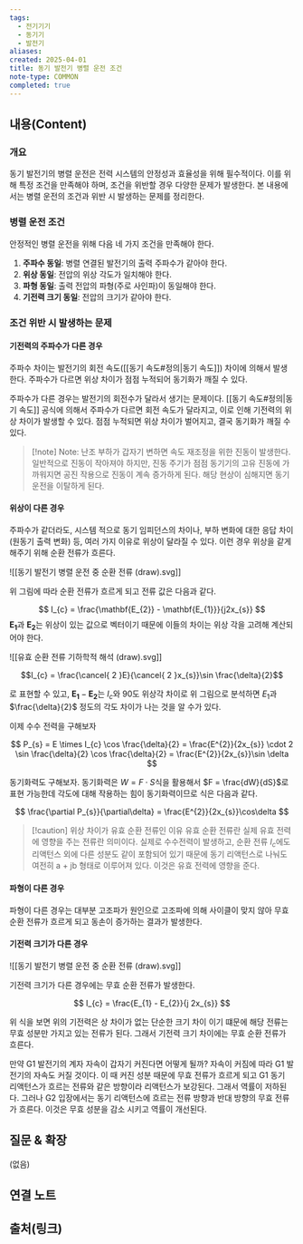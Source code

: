 ```yaml
---
tags:
  - 전기기기
  - 동기기
  - 발전기
aliases: 
created: 2025-04-01
title: 동기 발전기 병렬 운전 조건
note-type: COMMON
completed: true
---
```


## 내용(Content)

### 개요

동기 발전기의 병렬 운전은 전력 시스템의 안정성과 효율성을 위해 필수적이다. 이를 위해 특정 조건을 만족해야 하며, 조건을 위반할 경우 다양한 문제가 발생한다. 본 내용에서는 병렬 운전의 조건과 위반 시 발생하는 문제를 정리한다.

### 병렬 운전 조건

안정적인 병렬 운전을 위해 다음 네 가지 조건을 만족해야 한다.

1. **주파수 동일**: 병렬 연결된 발전기의 출력 주파수가 같아야 한다.
2. **위상 동일**: 전압의 위상 각도가 일치해야 한다.
3. **파형 동일**: 출력 전압의 파형(주로 사인파)이 동일해야 한다.
4. **기전력 크기 동일**: 전압의 크기가 같아야 한다.

### 조건 위반 시 발생하는 문제

#### 기전력의 주파수가 다른 경우

주파수 차이는 발전기의 회전 속도([[동기 속도#정의|동기 속도]]) 차이에 의해서 발생한다. 주파수가 다르면 위상 차이가 점점 누적되어 동기화가 깨질 수 있다.

주파수가 다른 경우는 발전기의 회전수가 달라서 생기는 문제이다. [[동기 속도#정의|동기 속도]] 공식에 의해서 주파수가 다르면 회전 속도가 달라지고, 이로 인해 기전력의 위상 차이가 발생할 수 있다. 점점 누적되면 위상 차이가 벌어지고, 결국 동기화가 깨질 수 있다. 

>[!note] Note: 난조
>부하가 갑자기 변하면 속도 재조정을 위한 진동이 발생한다. 일반적으로 진동이 작아져야 하지만, 진동 주기가 점점 동기기의 고유 진동에 가까워지면 공진 작용으로 진동이 계속 증가하게 된다. 해당 현상이 심해지면 동기 운전을 이탈하게 된다.

#### 위상이 다른 경우

주파수가 같더라도, 시스템 적으로 동기 임피던스의 차이나, 부하 변화에 대한 응답 차이(원동기 출력 변화) 등, 여러 가지 이유로 위상이 달라질 수 있다. 이런 경우 위상을 같게 해주기 위해 순환 전류가 흐른다.

![[동기 발전기 병렬 운전 중 순환 전류 (draw).svg]]

위 그림에 따라 순환 전류가 흐르게 되고 전류 값은 다음과 같다.

$$
I_{c} = \frac{\mathbf{E_{2}} - \mathbf{E_{1}}}{j2x_{s}}
$$
$\mathbf{E_{1}}$과 $\mathbf{E_{2}}$는 위상이 있는 값으로 벡터이기 때문에 이들의 차이는 위상 각을 고려해 계산되어야 한다.

![[유효 순환 전류 기하학적 해석 (draw).svg]]

$$I_{c} = \frac{\cancel{ 2 }E}{\cancel{ 2 }x_{s}}\sin \frac{\delta}{2}$$

로 표현할 수 있고, $\mathbf{E_{1}} -\mathbf{E_{2}}$는 $I_{c}$와 90도 위상각 차이로 위 그림으로 분석하면 $E_{1}$과 $\frac{\delta}{2}$ 정도의 각도 차이가 나는 것을 알 수가 있다.

이제 수수 전력을 구해보자

$$
P_{s} = E \times I_{c} \cos \frac{\delta}{2} = \frac{E^{2}}{2x_{s}} \cdot 2 \sin \frac{\delta}{2} \cos \frac{\delta}{2} = \frac{E^{2}}{2x_{s}}\sin \delta
$$

동기화력도 구해보자. 동기화력은 $W = F \cdot S$식을 활용해서 $F = \frac{dW}{dS}$로 표현 가능한데 각도에 대해 작용하는 힘이 동기화력이므로 식은 다음과 같다.

$$
\frac{\partial P_{s}}{\partial\delta} = \frac{E^{2}}{2x_{s}}\cos\delta
$$

>[!caution] 위상 차이가 유효 순환 전류인 이유
>유효 순환 전류란 실제 유효 전력에 영향을 주는 전류란 의미이다. 실제로 수수전력이 발생하고, 순환 전류 $I_{c}$에도 리액턴스 외에 다른 성분도 같이 포함되어 있기 때문에 동기 리액턴스로 나눠도 여전히 a + jb 형태로 이루어져 있다. 이것은 유효 전력에 영향을 준다.


#### 파형이 다른 경우

파형이 다른 경우는 대부분 고조파가 원인으로 고조파에 의해 사이클이 맞지 않아 무효 순환 전류가 흐르게 되고 동손이 증가하는 결과가 발생한다.


#### 기전력 크기가 다른 경우

![[동기 발전기 병렬 운전 중 순환 전류 (draw).svg]]

기전력 크기가 다른 경우에는 무효 순환 전류가 발생한다.

$$
I_{c} = \frac{E_{1} - E_{2}}{j 2x_{s}}
$$

위 식을 보면 위의 기전력은 상 차이가 없는 단순한 크기 차이 이기 떄문에 해당 전류는 무효 성분만 가지고 있는 전류가 된다. 그래서 기전력 크기 차이에는 무효 순환 전류가 흐른다.

만약 G1 발전기의 계자 자속이 갑자기 커진다면 어떻게 될까? 자속이 커짐에 따라 G1 발전기의 자속도 커질 것이다. 이 때 커진 성분 때문에 무효 전류가 흐르게 되고 G1 동기 리액턴스가 흐르는 전류와 같은 방향이라 리액턴스가 보강된다. 그래서 역률이 저하된다. 그러나 G2 입장에서는 동기 리액턴스에 흐르는 전류 방향과 반대 방향의 무효 전류가 흐른다. 이것은 무효 성분을 감소 시키고 역률이 개선된다.




## 질문 & 확장

(없음)

## 연결 노트

## 출처(링크)

